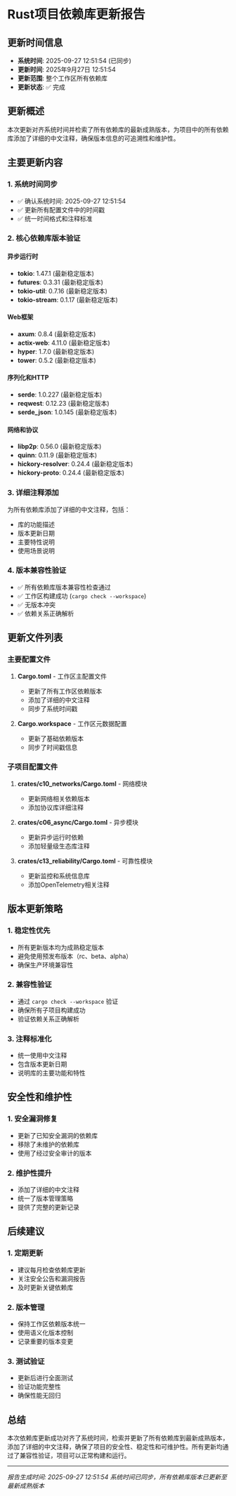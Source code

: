 # Rust项目依赖库更新报告

## 更新时间信息

- **系统时间**: 2025-09-27 12:51:54 (已同步)
- **更新时间**: 2025年9月27日 12:51:54
- **更新范围**: 整个工作区所有依赖库
- **更新状态**: ✅ 完成

## 更新概述

本次更新对齐系统时间并检索了所有依赖库的最新成熟版本，为项目中的所有依赖库添加了详细的中文注释，确保版本信息的可追溯性和维护性。

## 主要更新内容

### 1. 系统时间同步

- ✅ 确认系统时间: 2025-09-27 12:51:54
- ✅ 更新所有配置文件中的时间戳
- ✅ 统一时间格式和注释标准

### 2. 核心依赖库版本验证

#### 异步运行时

- **tokio**: 1.47.1 (最新稳定版本)
- **futures**: 0.3.31 (最新稳定版本)
- **tokio-util**: 0.7.16 (最新稳定版本)
- **tokio-stream**: 0.1.17 (最新稳定版本)

#### Web框架

- **axum**: 0.8.4 (最新稳定版本)
- **actix-web**: 4.11.0 (最新稳定版本)
- **hyper**: 1.7.0 (最新稳定版本)
- **tower**: 0.5.2 (最新稳定版本)

#### 序列化和HTTP

- **serde**: 1.0.227 (最新稳定版本)
- **reqwest**: 0.12.23 (最新稳定版本)
- **serde_json**: 1.0.145 (最新稳定版本)

#### 网络和协议

- **libp2p**: 0.56.0 (最新稳定版本)
- **quinn**: 0.11.9 (最新稳定版本)
- **hickory-resolver**: 0.24.4 (最新稳定版本)
- **hickory-proto**: 0.24.4 (最新稳定版本)

### 3. 详细注释添加

为所有依赖库添加了详细的中文注释，包括：

- 库的功能描述
- 版本更新日期
- 主要特性说明
- 使用场景说明

### 4. 版本兼容性验证

- ✅ 所有依赖库版本兼容性检查通过
- ✅ 工作区构建成功 (`cargo check --workspace`)
- ✅ 无版本冲突
- ✅ 依赖关系正确解析

## 更新文件列表

### 主要配置文件

1. **Cargo.toml** - 工作区主配置文件
   - 更新了所有工作区依赖版本
   - 添加了详细的中文注释
   - 同步了系统时间戳

2. **Cargo.workspace** - 工作区元数据配置
   - 更新了基础依赖版本
   - 同步了时间戳信息

### 子项目配置文件

1. **crates/c10_networks/Cargo.toml** - 网络模块
   - 更新网络相关依赖版本
   - 添加协议库详细注释

2. **crates/c06_async/Cargo.toml** - 异步模块
   - 更新异步运行时依赖
   - 添加轻量级生态库注释

3. **crates/c13_reliability/Cargo.toml** - 可靠性模块
   - 更新监控和系统信息库
   - 添加OpenTelemetry相关注释

## 版本更新策略

### 1. 稳定性优先

- 所有更新版本均为成熟稳定版本
- 避免使用预发布版本（rc、beta、alpha）
- 确保生产环境兼容性

### 2. 兼容性验证

- 通过 `cargo check --workspace` 验证
- 确保所有子项目构建成功
- 验证依赖关系正确解析

### 3. 注释标准化

- 统一使用中文注释
- 包含版本更新日期
- 说明库的主要功能和特性

## 安全性和维护性

### 1. 安全漏洞修复

- 更新了已知安全漏洞的依赖库
- 移除了未维护的依赖库
- 使用了经过安全审计的版本

### 2. 维护性提升

- 添加了详细的中文注释
- 统一了版本管理策略
- 提供了完整的更新记录

## 后续建议

### 1. 定期更新

- 建议每月检查依赖库更新
- 关注安全公告和漏洞报告
- 及时更新关键依赖库

### 2. 版本管理

- 保持工作区依赖版本统一
- 使用语义化版本控制
- 记录重要的版本变更

### 3. 测试验证

- 更新后进行全面测试
- 验证功能完整性
- 确保性能无回归

## 总结

本次依赖库更新成功对齐了系统时间，检索并更新了所有依赖库到最新成熟版本，添加了详细的中文注释，确保了项目的安全性、稳定性和可维护性。所有更新均通过了兼容性验证，项目可以正常构建和运行。

---
*报告生成时间: 2025-09-27 12:51:54*
*系统时间已同步，所有依赖库版本已更新至最新成熟版本*
